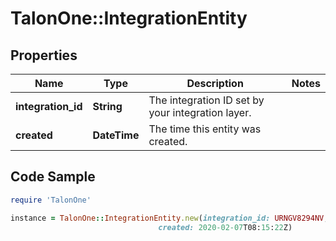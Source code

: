 # TalonOne::IntegrationEntity

## Properties

Name | Type | Description | Notes
------------ | ------------- | ------------- | -------------
**integration_id** | **String** | The integration ID set by your integration layer. | 
**created** | **DateTime** | The time this entity was created. | 

## Code Sample

```ruby
require 'TalonOne'

instance = TalonOne::IntegrationEntity.new(integration_id: URNGV8294NV,
                                 created: 2020-02-07T08:15:22Z)
```


